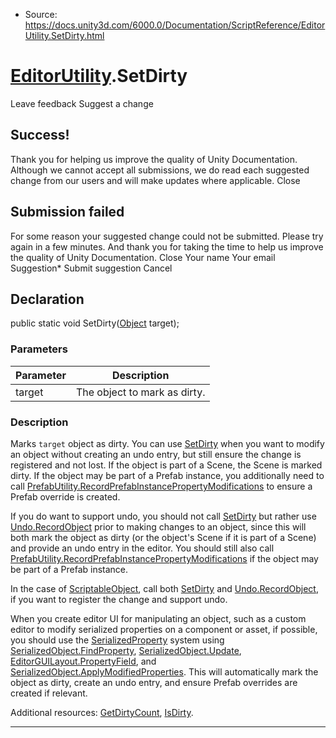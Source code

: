 * Source: https://docs.unity3d.com/6000.0/Documentation/ScriptReference/EditorUtility.SetDirty.html

#  [EditorUtility](https://docs.unity3d.com/6000.0/Documentation/ScriptReference/EditorUtility.html).SetDirty
Leave feedback
Suggest a change
## Success!
Thank you for helping us improve the quality of Unity Documentation. Although we cannot accept all submissions, we do read each suggested change from our users and will make updates where applicable.
Close
## Submission failed
For some reason your suggested change could not be submitted. Please <a>try again</a> in a few minutes. And thank you for taking the time to help us improve the quality of Unity Documentation.
Close
Your name Your email Suggestion* Submit suggestion
Cancel
## Declaration
public static void SetDirty([Object](https://docs.unity3d.com/6000.0/Documentation/ScriptReference/Object.html) target); 
### Parameters
Parameter | Description  
---|---  
target | The object to mark as dirty.  
### Description
Marks `target` object as dirty.
You can use [SetDirty](https://docs.unity3d.com/6000.0/Documentation/ScriptReference/EditorUtility.SetDirty.html) when you want to modify an object without creating an undo entry, but still ensure the change is registered and not lost. If the object is part of a Scene, the Scene is marked dirty. If the object may be part of a Prefab instance, you additionally need to call [PrefabUtility.RecordPrefabInstancePropertyModifications](https://docs.unity3d.com/6000.0/Documentation/ScriptReference/PrefabUtility.RecordPrefabInstancePropertyModifications.html) to ensure a Prefab override is created.  
  
If you do want to support undo, you should not call [SetDirty](https://docs.unity3d.com/6000.0/Documentation/ScriptReference/EditorUtility.SetDirty.html) but rather use [Undo.RecordObject](https://docs.unity3d.com/6000.0/Documentation/ScriptReference/Undo.RecordObject.html) prior to making changes to an object, since this will both mark the object as dirty (or the object's Scene if it is part of a Scene) and provide an undo entry in the editor. You should still also call [PrefabUtility.RecordPrefabInstancePropertyModifications](https://docs.unity3d.com/6000.0/Documentation/ScriptReference/PrefabUtility.RecordPrefabInstancePropertyModifications.html) if the object may be part of a Prefab instance.  
  
In the case of [ScriptableObject](https://docs.unity3d.com/6000.0/Documentation/ScriptReference/ScriptableObject.html), call both [SetDirty](https://docs.unity3d.com/6000.0/Documentation/ScriptReference/EditorUtility.SetDirty.html) and [Undo.RecordObject](https://docs.unity3d.com/6000.0/Documentation/ScriptReference/Undo.RecordObject.html), if you want to register the change and support undo.  
  
When you create editor UI for manipulating an object, such as a custom editor to modify serialized properties on a component or asset, if possible, you should use the [SerializedProperty](https://docs.unity3d.com/6000.0/Documentation/ScriptReference/SerializedProperty.html) system using [SerializedObject.FindProperty](https://docs.unity3d.com/6000.0/Documentation/ScriptReference/SerializedObject.FindProperty.html), [SerializedObject.Update](https://docs.unity3d.com/6000.0/Documentation/ScriptReference/SerializedObject.Update.html), [EditorGUILayout.PropertyField](https://docs.unity3d.com/6000.0/Documentation/ScriptReference/EditorGUILayout.PropertyField.html), and [SerializedObject.ApplyModifiedProperties](https://docs.unity3d.com/6000.0/Documentation/ScriptReference/SerializedObject.ApplyModifiedProperties.html). This will automatically mark the object as dirty, create an undo entry, and ensure Prefab overrides are created if relevant.  
  
Additional resources: [GetDirtyCount](https://docs.unity3d.com/6000.0/Documentation/ScriptReference/EditorUtility.GetDirtyCount.html), [IsDirty](https://docs.unity3d.com/6000.0/Documentation/ScriptReference/EditorUtility.IsDirty.html).
* * *

